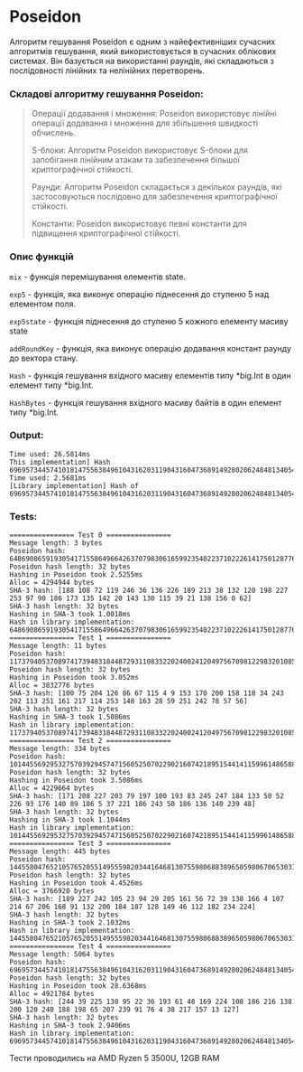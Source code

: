 # Poseidon
Алгоритм гешування Poseidon є одним з найефективніших сучасних алгоритмів гешування, який використовується в сучасних облікових системах.
Він базується на використанні раундів, які складаються з послідовності лінійних та нелінійних перетворень.

### Складові алгоритму гешування Poseidon:
>Операції додавання і множення: Poseidon використовує лінійні операції додавання і множення для збільшення швидкості обчислень.
>
>S-блоки: Алгоритм Poseidon використовує S-блоки для запобігання лінійним атакам та забезпечення більшої криптографічної стійкості.
>
>Раунди: Алгоритм Poseidon складається з декількох раундів, які застосовуються послідовно для забезпечення криптографічної стійкості.
>
>Константи: Poseidon використовує певні константи для підвищення криптографічної стійкості.


### Опис функцій
`mix` - функція перемішування елементів state.

`exp5` - функція, яка виконує операцію піднесення до ступеню 5 над елементом поля.

`exp5state` - функція піднесення до ступеню 5 кожного елементу масиву state

`addRoundKey` - функція, яка виконує операцію додавання констант раунду до вектора стану.

`Hash` - функція гешування вхідного масиву елементів типу *big.Int в один елемент типу *big.Int.

`HashBytes` -  функція гешування вхідного масиву байтів в один елемент типу *big.Int.

### Output:
```
Time used: 26.5814ms
This implementation] Hash 6969573445741018147556384961043162031190431604736891492802062484813405400894
Time used: 2.5681ms
[Library implementation] Hash of 6969573445741018147556384961043162031190431604736891492802062484813405400894
```
### Tests:
```
================ Test 0 ================
Message length: 3 bytes
Poseidon hash: 6486908659193054171558649664263707983061659923540223710222614175012877610915
Poseidon hash length: 32 bytes
Hashing in Poseidon took 2.5255ms
Alloc = 4294944 bytes
SHA-3 hash: [188 108 72 119 246 36 136 226 189 213 38 132 120 198 227 253 97 90 186 173 135 142 20 143 130 115 39 21 138 156 0 62]
SHA-3 hash length: 32 bytes
Hashing in SHA-3 took 1.0018ms
Hash in library implementation:  6486908659193054171558649664263707983061659923540223710222614175012877610915
================ Test 1 ================
Message length: 11 bytes
Poseidon hash: 11737940537089741739483184487293110833220240024120497567098122983201085619560        
Poseidon hash length: 32 bytes
Hashing in Poseidon took 3.052ms
Alloc = 3832776 bytes
SHA-3 hash: [100 75 204 126 86 67 115 4 9 153 170 200 158 118 34 243 202 113 251 161 217 114 253 148 163 28 59 251 242 78 57 56]
SHA-3 hash length: 32 bytes
Hashing in SHA-3 took 1.5086ms
Hash in library implementation:  11737940537089741739483184487293110833220240024120497567098122983201085619560
================ Test 2 ================
Message length: 334 bytes
Poseidon hash: 10144556929532757039294574715605250702290216074218951544141159961486588626405
Poseidon hash length: 32 bytes
Hashing in Poseidon took 3.5086ms
Alloc = 4229664 bytes
SHA-3 hash: [171 208 227 203 79 197 100 193 83 245 247 184 133 50 52 226 93 176 140 89 186 5 37 221 186 243 50 186 136 140 239 48]
SHA-3 hash length: 32 bytes
Hashing in SHA-3 took 1.1044ms
Hash in library implementation:  10144556929532757039294574715605250702290216074218951544141159961486588626405
================ Test 3 ================
Message length: 445 bytes
Poseidon hash: 1445580476521057652055149555982034416468130755980688389650598067065303157299
Poseidon hash length: 32 bytes
Hashing in Poseidon took 4.4526ms
Alloc = 3766920 bytes
SHA-3 hash: [189 227 242 105 23 94 29 205 161 56 72 39 138 166 4 107 214 67 206 168 91 132 200 184 187 128 149 46 112 182 234 224]
SHA-3 hash length: 32 bytes
Hashing in SHA-3 took 2.1032ms
Hash in library implementation:  1445580476521057652055149555982034416468130755980688389650598067065303157299
================ Test 4 ================
Message length: 5064 bytes
Poseidon hash: 6969573445741018147556384961043162031190431604736891492802062484813405400894
Poseidon hash length: 32 bytes
Hashing in Poseidon took 28.6368ms
Alloc = 4921784 bytes
SHA-3 hash: [244 39 225 130 95 22 36 193 61 48 169 224 108 186 216 138 200 120 240 188 198 65 207 239 91 76 4 38 217 157 13 127]
SHA-3 hash length: 32 bytes
Hashing in SHA-3 took 2.9406ms
Hash in library implementation:  6969573445741018147556384961043162031190431604736891492802062484813405400894
```
Тести проводились на AMD Ryzen 5 3500U, 12GB RAM
